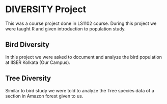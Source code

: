 # DIVERSITY Project


This was a course project done in LS1102 course. During this project we were taught R and given introduction to population study.

## Bird Diversity

In this project we were asked to document and analyze the bird population at IISER Kolkata (Our Campus). 

## Tree Diversity

Similar to bird study we were told to analyze the Tree species data of a section in Amazon forest given to us. 
